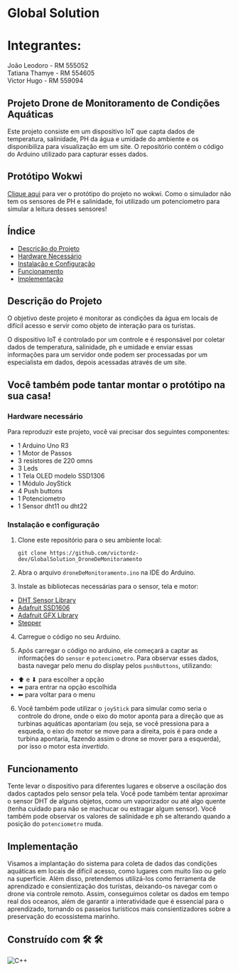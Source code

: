 # Global Solution
# Integrantes:
João Leodoro - RM 555052\
Tatiana Thamye - RM 554605\
Victor Hugo - RM 559094
## Projeto Drone de Monitoramento de Condições Aquáticas
Este projeto consiste em um dispositivo IoT que capta dados de temperatura, salinidade, PH da água e umidade do ambiente e os disponibiliza para visualização em um site. O repositório contém o código do Arduino utilizado para capturar esses dados. 

## Protótipo Wokwi
[Clique aqui](https://wokwi.com/projects/399796899242490881) para ver o protótipo do projeto no wokwi. Como o simulador não tem os sensores de PH e salinidade, foi utilizado um potenciometro para simular a leitura desses sensores!


## Índice

- [Descrição do Projeto](#descrição-do-projeto)
- [Hardware Necessário](#hardware-necessário)
- [Instalação e Configuração](#instalação-e-configuração)
- [Funcionamento](#funcionamento)
- [Implementação](#implementação)

## Descrição do Projeto

O objetivo deste projeto é monitorar as condições da água em locais de difícil acesso e servir como objeto de interação para os turistas.

O dispositivo IoT é controlado por um controle e é responsável por coletar dados de temperatura, salinidade, ph e umidade e enviar essas informações para um servidor onde podem ser processadas por um especialista em dados, depois acessadas através de um site.

## Você também pode tantar montar o protótipo na sua casa!
### Hardware necessário

Para reproduzir este projeto, você vai precisar dos seguintes componentes:
- 1 Arduino Uno R3
- 1 Motor de Passos
- 3 resistores de 220 omns
- 3 Leds
- 1 Tela OLED modelo SSD1306
- 1 Módulo JoyStick
- 4 Push buttons
- 1 Potenciometro
- 1 Sensor dht11 ou dht22

### Instalação e configuração

1. Clone este repositório para o seu ambiente local:
    ```
    git clone https://github.com/victordz-dev/GlobalSolution_DroneDeMonitoramento
    ```

2. Abra o arquivo `droneDeMonitoramento.ino` na IDE do Arduino.

3. Instale as bibliotecas necessárias para o sensor, tela e motor:
- [DHT Sensor Library](https://downloads.arduino.cc/libraries/github.com/adafruit/DHT_sensor_library-1.4.6.zip)
- [Adafruit SSD1606](https://downloads.arduino.cc/libraries/github.com/adafruit/Adafruit_SSD1306-2.5.10.zip)
- [Adafruit GFX Library](https://downloads.arduino.cc/libraries/github.com/adafruit/Adafruit_GFX_Library-1.11.9.zip)
- [Stepper](https://downloads.arduino.cc/libraries/github.com/arduino-libraries/Stepper-1.1.3.zip?_gl=1*1023usy*_ga*MzQ2NTUyNTY1LjE3MTc1NDE2NDU.*_ga_NEXN8H46L5*MTcxNzc3OTA2NC4zLjAuMTcxNzc3OTA2OC4wLjAuMzM5NTQ1NjU1*_fplc*enI1VjJTSDB5JTJCd01qNDJWSWlxN3drOW5xTmZYVzdjNDlrNWlLRkxucWtGJTJGYTVvZXFLMXhhTmFYbjg2QkxRNGtSb1JKblhnQjRTaFBETFdWdnB2MXBhRG1nM09JMyUyRmdHYUl6bVYzeE5CRDNZbjRtMFptJTJGTEdRWU5BNyUyQnJnQSUzRCUzRA..)

4. Carregue o código no seu Arduino.

5. Após carregar o código no arduino, ele começará a captar as informações do `sensor` e `potenciometro`. Para observar esses dados, basta navegar pelo menu do display pelos `pushButtons`, utilizando:
- ⬆ e ⬇ para escolher a opção
- ➡ para entrar na opção escolhida
- ⬅ para voltar para o menu

6. Você também pode utilizar o `joyStick` para simular como seria o controle do drone, onde o eixo do motor aponta para a direção que as turbinas aquáticas apontariam (ou seja, se você pressiona para a esqueda, o eixo do motor se move para a direita, pois é para onde a turbina apontaria, fazendo assim o drone se mover para a esquerda), por isso o motor esta *invertido*.

## Funcionamento
Tente levar o dispositivo para diferentes lugares  e observe a oscilação dos dados captados pelo sensor pela tela.
Você pode também tentar aproximar o sensor DHT de alguns objetos, como um vaporizador ou até algo quente (tenha cuidado para não se machucar ou estragar algum sensor). Você também pode observar os valores de salinidade e ph se alterando quando a posição do `potenciometro` muda.

## Implementação

Visamos a implantação do sistema para coleta de dados das condições aquáticas em locais de difícil acesso, como lugares com muito lixo ou gelo na superfície. Além disso, pretendemos utilizá-los como ferramenta de aprendizado e consientização dos turístas, deixando-os navegar com o drone via controle remoto. Assim, conseguimos coletar os dados em tempo real dos oceanos, além de garantir a interatividade que é essencial para o aprendizado, tornando os passeios turísticos mais consientizadores sobre a preservação do ecossistema marinho.

## Construído com  🛠️  🛠️ 


![C++](https://img.shields.io/badge/C%2B%2B-00599C?style=for-the-badge&logo=c%2B%2B&color=000)
